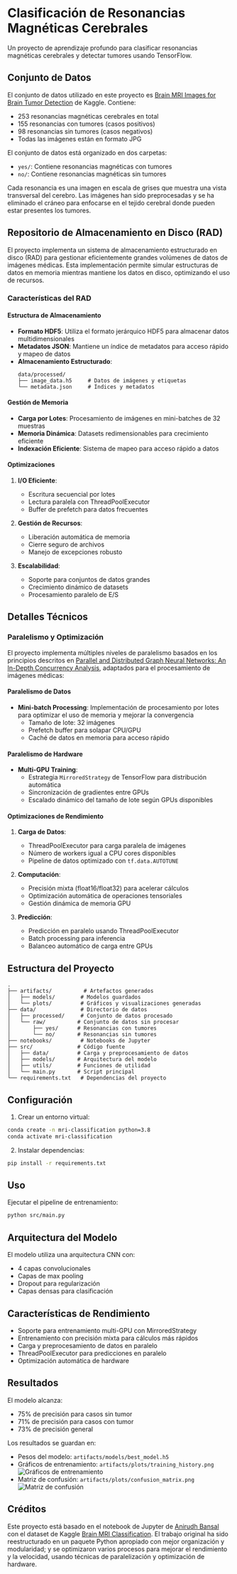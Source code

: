 # Clasificación de Resonancias Magnéticas Cerebrales

Un proyecto de aprendizaje profundo para clasificar resonancias magnéticas cerebrales y detectar tumores usando TensorFlow.

## Conjunto de Datos

El conjunto de datos utilizado en este proyecto es [Brain MRI Images for Brain Tumor Detection](https://www.kaggle.com/datasets/navoneel/brain-mri-images-for-brain-tumor-detection/data) de Kaggle. Contiene:

- 253 resonancias magnéticas cerebrales en total
- 155 resonancias con tumores (casos positivos)
- 98 resonancias sin tumores (casos negativos)
- Todas las imágenes están en formato JPG

El conjunto de datos está organizado en dos carpetas:
- `yes/`: Contiene resonancias magnéticas con tumores
- `no/`: Contiene resonancias magnéticas sin tumores

Cada resonancia es una imagen en escala de grises que muestra una vista transversal del cerebro. Las imágenes han sido preprocesadas y se ha eliminado el cráneo para enfocarse en el tejido cerebral donde pueden estar presentes los tumores.

## Repositorio de Almacenamiento en Disco (RAD)

El proyecto implementa un sistema de almacenamiento estructurado en disco (RAD) para gestionar eficientemente grandes volúmenes de datos de imágenes médicas. Esta implementación permite simular estructuras de datos en memoria mientras mantiene los datos en disco, optimizando el uso de recursos.

### Características del RAD

#### Estructura de Almacenamiento
- **Formato HDF5**: Utiliza el formato jerárquico HDF5 para almacenar datos multidimensionales
- **Metadatos JSON**: Mantiene un índice de metadatos para acceso rápido y mapeo de datos
- **Almacenamiento Estructurado**:
  ```
  data/processed/
  ├── image_data.h5     # Datos de imágenes y etiquetas
  └── metadata.json     # Índices y metadatos
  ```

#### Gestión de Memoria
- **Carga por Lotes**: Procesamiento de imágenes en mini-batches de 32 muestras
- **Memoria Dinámica**: Datasets redimensionables para crecimiento eficiente
- **Indexación Eficiente**: Sistema de mapeo para acceso rápido a datos

#### Optimizaciones
1. **I/O Eficiente**:
   - Escritura secuencial por lotes
   - Lectura paralela con ThreadPoolExecutor
   - Buffer de prefetch para datos frecuentes

2. **Gestión de Recursos**:
   - Liberación automática de memoria
   - Cierre seguro de archivos
   - Manejo de excepciones robusto

3. **Escalabilidad**:
   - Soporte para conjuntos de datos grandes
   - Crecimiento dinámico de datasets
   - Procesamiento paralelo de E/S

## Detalles Técnicos

### Paralelismo y Optimización

El proyecto implementa múltiples niveles de paralelismo basados en los principios descritos en [Parallel and Distributed Graph Neural Networks: An In-Depth Concurrency Analysis](https://arxiv.org/pdf/2205.09702), adaptados para el procesamiento de imágenes médicas:

#### Paralelismo de Datos
- **Mini-batch Processing**: Implementación de procesamiento por lotes para optimizar el uso de memoria y mejorar la convergencia
  - Tamaño de lote: 32 imágenes
  - Prefetch buffer para solapar CPU/GPU
  - Caché de datos en memoria para acceso rápido

#### Paralelismo de Hardware
- **Multi-GPU Training**:
  - Estrategia `MirroredStrategy` de TensorFlow para distribución automática
  - Sincronización de gradientes entre GPUs
  - Escalado dinámico del tamaño de lote según GPUs disponibles

#### Optimizaciones de Rendimiento
1. **Carga de Datos**:
   - ThreadPoolExecutor para carga paralela de imágenes
   - Número de workers igual a CPU cores disponibles
   - Pipeline de datos optimizado con `tf.data.AUTOTUNE`

2. **Computación**:
   - Precisión mixta (float16/float32) para acelerar cálculos
   - Optimización automática de operaciones tensoriales
   - Gestión dinámica de memoria GPU

3. **Predicción**:
   - Predicción en paralelo usando ThreadPoolExecutor
   - Batch processing para inferencia
   - Balanceo automático de carga entre GPUs

## Estructura del Proyecto

```
.
├── artifacts/          # Artefactos generados
│   ├── models/        # Modelos guardados
│   └── plots/         # Gráficos y visualizaciones generadas
├── data/              # Directorio de datos
│   ├── processed/     # Conjunto de datos procesado
│   └── raw/          # Conjunto de datos sin procesar
│       ├── yes/      # Resonancias con tumores
│       └── no/       # Resonancias sin tumores
├── notebooks/         # Notebooks de Jupyter
├── src/              # Código fuente
│   ├── data/         # Carga y preprocesamiento de datos
│   ├── models/       # Arquitectura del modelo
│   ├── utils/        # Funciones de utilidad
│   └── main.py       # Script principal
└── requirements.txt   # Dependencias del proyecto
```

## Configuración

1. Crear un entorno virtual:
```bash
conda create -n mri-classification python=3.8
conda activate mri-classification
```

2. Instalar dependencias:
```bash
pip install -r requirements.txt
```

## Uso

Ejecutar el pipeline de entrenamiento:
```bash
python src/main.py
```

## Arquitectura del Modelo

El modelo utiliza una arquitectura CNN con:
- 4 capas convolucionales
- Capas de max pooling
- Dropout para regularización
- Capas densas para clasificación

## Características de Rendimiento

- Soporte para entrenamiento multi-GPU con MirroredStrategy
- Entrenamiento con precisión mixta para cálculos más rápidos
- Carga y preprocesamiento de datos en paralelo
- ThreadPoolExecutor para predicciones en paralelo
- Optimización automática de hardware

## Resultados

El modelo alcanza:
- 75% de precisión para casos sin tumor
- 71% de precisión para casos con tumor
- 73% de precisión general

Los resultados se guardan en:
- Pesos del modelo: `artifacts/models/best_model.h5`
- Gráficos de entrenamiento: `artifacts/plots/training_history.png`
![Gráficos de entrenamiento](artifacts/plots/training_history.png)
- Matriz de confusión: `artifacts/plots/confusion_matrix.png`
![Matriz de confusión](artifacts/plots/confusion_matrix.png)

## Créditos

Este proyecto está basado en el notebook de Jupyter de [Anirudh Bansal](https://www.kaggle.com/anibansal) con el dataset de Kaggle [Brain MRI Classification](https://www.kaggle.com/code/anibansal/brain-mri-classification). El trabajo original ha sido reestructurado en un paquete Python apropiado con mejor organización y modularidad; y se optimizaron varios procesos para mejorar el rendimiento y la velocidad, usando técnicas de paralelización y optimización de hardware.
